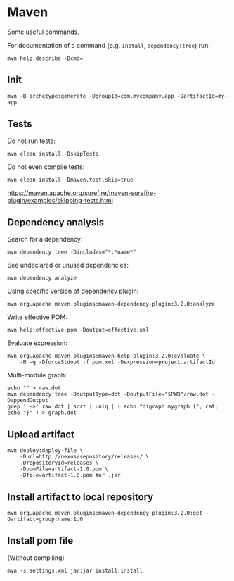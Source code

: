 # Maven

Some useful commands.

For documentation of a command (e.g. `install`, `dependency:tree`) run:

```
mvn help:describe -Dcmd=
```

## Init

```
mvn -B archetype:generate -DgroupId=com.mycompany.app -DartifactId=my-app
```

## Tests

Do not run tests:

```
mvn clean install -DskipTests
```

Do not even compile tests:

```
mvn clean install -Dmaven.test.skip=true
```

https://maven.apache.org/surefire/maven-surefire-plugin/examples/skipping-tests.html

## Dependency analysis

Search for a dependency:

```
mvn dependency:tree -Dincludes="*:*name*"
```

See undeclared or unused dependencies:

```
mvn dependency:analyze
```

Using specific version of dependency plugin:
```
mvn org.apache.maven.plugins:maven-dependency-plugin:3.2.0:analyze
```

Write effective POM:

```
mvn help:effective-pom -Doutput=effective.xml
```

Evaluate expression:

```
mvn org.apache.maven.plugins:maven-help-plugin:3.2.0:evaluate \
    -N -q -DforceStdout -f pom.xml -Dexpression=project.artifactId
```

Multi-module graph:

```
echo "" > raw.dot
mvn dependency:tree -DoutputType=dot -DoutputFile="$PWD"/raw.dot -DappendOutput
grep ' ->' raw.dot | sort | uniq | ( echo "digraph mygraph {"; cat; echo "}" ) > graph.dot
```

## Upload artifact

```
mvn deploy:deploy-file \
    -Durl=http://nexus/repository/releases/ \
    -DrepositoryId=releases \
    -DpomFile=artifact-1.0.pom \
    -Dfile=artifact-1.0.pom #or .jar
```

## Install artifact to local repository

```
mvn org.apache.maven.plugins:maven-dependency-plugin:3.2.0:get -Dartifact=group:name:1.0
```

## Install pom file

(Without compiling)
```
mvn -s settings.xml jar:jar install:install
```
